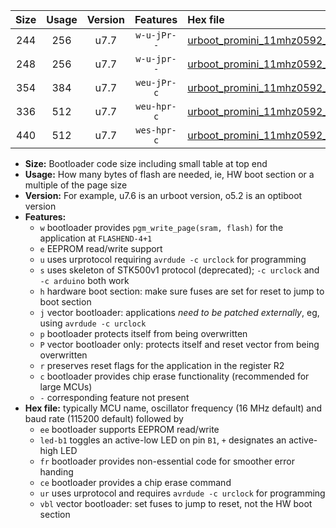 |Size|Usage|Version|Features|Hex file|
|:-:|:-:|:-:|:-:|:--|
|244|256|u7.7|`w-u-jPr--`|[urboot_promini_11mhz0592_460800bps_led+b5_ur_vbl.hex](https://raw.githubusercontent.com/stefanrueger/urboot.hex/main/boards/promini/fcpu_11mhz0592/460800_bps/urboot_promini_11mhz0592_460800bps_led+b5_ur_vbl.hex)|
|248|256|u7.7|`w-u-jpr--`|[urboot_promini_11mhz0592_460800bps_led+b5_fr_ur_vbl.hex](https://raw.githubusercontent.com/stefanrueger/urboot.hex/main/boards/promini/fcpu_11mhz0592/460800_bps/urboot_promini_11mhz0592_460800bps_led+b5_fr_ur_vbl.hex)|
|354|384|u7.7|`weu-jPr-c`|[urboot_promini_11mhz0592_460800bps_ee_led+b5_fr_ce_ur_vbl.hex](https://raw.githubusercontent.com/stefanrueger/urboot.hex/main/boards/promini/fcpu_11mhz0592/460800_bps/urboot_promini_11mhz0592_460800bps_ee_led+b5_fr_ce_ur_vbl.hex)|
|336|512|u7.7|`weu-hpr-c`|[urboot_promini_11mhz0592_460800bps_ee_led+b5_fr_ce_ur.hex](https://raw.githubusercontent.com/stefanrueger/urboot.hex/main/boards/promini/fcpu_11mhz0592/460800_bps/urboot_promini_11mhz0592_460800bps_ee_led+b5_fr_ce_ur.hex)|
|440|512|u7.7|`wes-hpr-c`|[urboot_promini_11mhz0592_460800bps_ee_led+b5_fr_ce.hex](https://raw.githubusercontent.com/stefanrueger/urboot.hex/main/boards/promini/fcpu_11mhz0592/460800_bps/urboot_promini_11mhz0592_460800bps_ee_led+b5_fr_ce.hex)|

- **Size:** Bootloader code size including small table at top end
- **Usage:** How many bytes of flash are needed, ie, HW boot section or a multiple of the page size
- **Version:** For example, u7.6 is an urboot version, o5.2 is an optiboot version
- **Features:**
  + `w` bootloader provides `pgm_write_page(sram, flash)` for the application at `FLASHEND-4+1`
  + `e` EEPROM read/write support
  + `u` uses urprotocol requiring `avrdude -c urclock` for programming
  + `s` uses skeleton of STK500v1 protocol (deprecated); `-c urclock` and `-c arduino` both work
  + `h` hardware boot section: make sure fuses are set for reset to jump to boot section
  + `j` vector bootloader: applications *need to be patched externally*, eg, using `avrdude -c urclock`
  + `p` bootloader protects itself from being overwritten
  + `P` vector bootloader only: protects itself and reset vector from being overwritten
  + `r` preserves reset flags for the application in the register R2
  + `c` bootloader provides chip erase functionality (recommended for large MCUs)
  + `-` corresponding feature not present
- **Hex file:** typically MCU name, oscillator frequency (16 MHz default) and baud rate (115200 default) followed by
  + `ee` bootloader supports EEPROM read/write
  + `led-b1` toggles an active-low LED on pin `B1`, `+` designates an active-high LED
  + `fr` bootloader provides non-essential code for smoother error handing
  + `ce` bootloader provides a chip erase command
  + `ur` uses urprotocol and requires `avrdude -c urclock` for programming
  + `vbl` vector bootloader: set fuses to jump to reset, not the HW boot section
